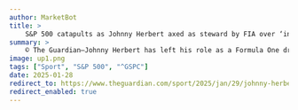 ```yaml
---
author: MarketBot
title: >
    S&P 500 catapults as Johnny Herbert axed as steward by FIA over ‘incompatible’ role as F1 pundit
summary: >
    © The Guardian—Johnny Herbert has left his role as a Formula One driver steward after the FIA said his grand prix work was “incompatible” with his job as a media pundit.
image: up1.png
tags: ["Sport", "S&P 500", "^GSPC"]
date: 2025-01-28
redirect_to: https://www.theguardian.com/sport/2025/jan/29/johnny-herbert-axed-steward-fia-incompatible-pundit-formula-one-max-verstappen
redirect_enabled: true
---
```

